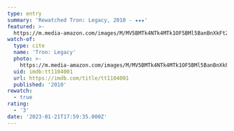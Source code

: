 ```yaml
---
type: entry
summary: 'Rewatched Tron: Legacy, 2010 - ★★★'
featured: >-
  https://m.media-amazon.com/images/M/MV5BMTk4NTk4MTk1OF5BMl5BanBnXkFtZTcwNTE2MDIwNA@@._V1_SX300.jpg
watch-of:
  type: cite
  name: 'Tron: Legacy'
  photo: >-
    https://m.media-amazon.com/images/M/MV5BMTk4NTk4MTk1OF5BMl5BanBnXkFtZTcwNTE2MDIwNA@@._V1_SX300.jpg
  uid: imdb:tt1104001
  url: https://imdb.com/title/tt1104001
  published: '2010'
rewatch:
  - true
rating:
  - '3'
date: '2023-01-21T17:59:35.000Z'
---
```

